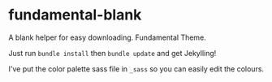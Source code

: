 # fundamental-blank
A blank helper for easy downloading. Fundamental Theme.

Just run `bundle install` then `bundle update` and get Jekylling!

I've put the color palette sass file in `_sass` so you can easily edit the colours.
